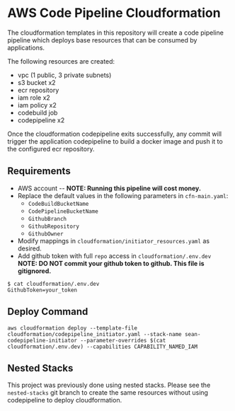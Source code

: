 # AWS Code Pipeline Cloudformation

The cloudformation templates in this repository will create a code pipeline pipeline which deploys base resources that can be consumed by applications.

The following resources are created:
- vpc (1 public, 3 private subnets)
- s3 bucket x2
- ecr repository
- iam role x2
- iam policy x2
- codebuild job
- codepipeline x2

Once the cloudformation codepipeline exits successfully, any commit will trigger the application codepipeline to build a docker image and push it to the configured ecr repository.

## Requirements

- AWS account -- **NOTE: Running this pipeline will cost money.**
- Replace the default values in the following parameters in `cfn-main.yaml`:
    - `CodeBuildBucketName`
    - `CodePipelineBucketName`
    - `GithubBranch`
    - `GithubRepository`
    - `GithubOwner`
- Modify mappings in `cloudformation/initiator_resources.yaml` as desired.
- Add github token with full `repo` access in `cloudformation/.env.dev` **NOTE: DO NOT commit your github token to github. This file is gitignored.**
```
$ cat cloudformation/.env.dev
GithubToken=your_token
```

## Deploy Command
```
aws cloudformation deploy --template-file cloudformation/codepipeline_initiator.yaml --stack-name sean-codepipeline-initiator --parameter-overrides $(cat cloudformation/.env.dev) --capabilities CAPABILITY_NAMED_IAM
```

## Nested Stacks

This project was previously done using nested stacks. Please see the `nested-stacks` git branch to create the same resources without using codepipeline to deploy cloudformation.
